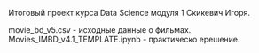 ﻿Итоговый проект курса Data Science модуля 1 Скикевич Игоря.

movie_bd_v5.csv - исходные данные о фильмах.
Movies_IMBD_v4.1_TEMPLATE.ipynb - практическо ерешение.